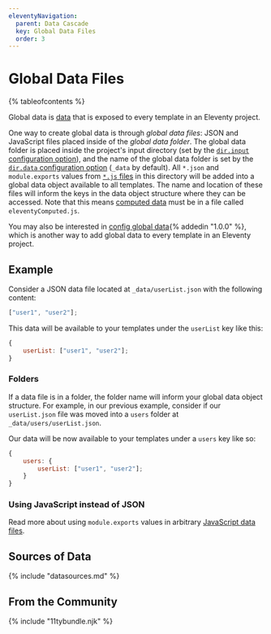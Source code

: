 ```yaml
---
eleventyNavigation:
  parent: Data Cascade
  key: Global Data Files
  order: 3
---
```


# Global Data Files

{% tableofcontents %}

Global data is [data](/docs/data/) that is exposed to every template in an Eleventy project.

One way to create global data is through <dfn>global data files</dfn>: JSON and JavaScript files placed inside of the <dfn>global data folder</dfn>. The global data folder is placed inside the project's input directory (set by the [`dir.input` configuration option](/docs/config/#input-directory)), and the name of the global data folder is set by the [`dir.data` configuration option](/docs/config/#directory-for-global-data-files) (`_data` by default). All `*.json` and `module.exports` values from [`*.js` files](/docs/data-js/) in this directory will be added into a global data object available to all templates. The name and location of these files will inform the keys in the data object structure where they can be accessed. Note that this means [computed data](/docs/data-computed/) must be in a file called `eleventyComputed.js`.

You may also be interested in [config global data](/docs/data-global-custom/){% addedin "1.0.0" %}, which is another way to add global data to every template in an Eleventy project.

## Example

Consider a JSON data file located at `_data/userList.json` with the following content:

```js
["user1", "user2"];
```

This data will be available to your templates under the `userList` key like this:

```js
{
	userList: ["user1", "user2"];
}
```

### Folders

If a data file is in a folder, the folder name will inform your global data object structure. For example, in our previous example, consider if our `userList.json` file was moved into a `users` folder at `_data/users/userList.json`.

Our data will be now available to your templates under a `users` key like so:

```js
{
	users: {
		userList: ["user1", "user2"];
	}
}
```

### Using JavaScript instead of JSON

Read more about using `module.exports` values in arbitrary [JavaScript data files](/docs/data-js/).

## Sources of Data

{% include "datasources.md" %}

## From the Community

{% include "11tybundle.njk" %}
